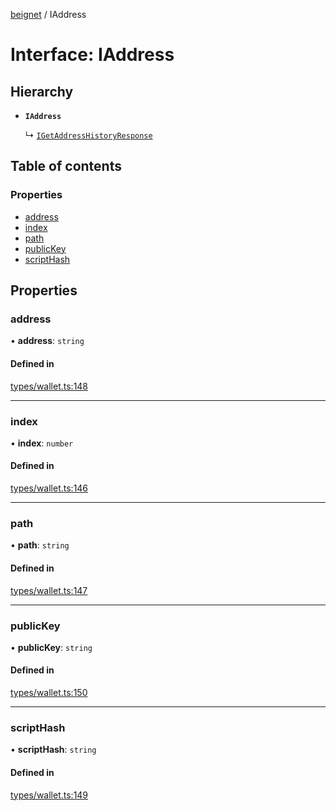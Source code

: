 [beignet](../README.md) / IAddress

# Interface: IAddress

## Hierarchy

- **`IAddress`**

  ↳ [`IGetAddressHistoryResponse`](IGetAddressHistoryResponse.md)

## Table of contents

### Properties

- [address](IAddress.md#address)
- [index](IAddress.md#index)
- [path](IAddress.md#path)
- [publicKey](IAddress.md#publickey)
- [scriptHash](IAddress.md#scripthash)

## Properties

### address

• **address**: `string`

#### Defined in

[types/wallet.ts:148](https://github.com/synonymdev/beignet/blob/0e5dd24/src/types/wallet.ts#L148)

___

### index

• **index**: `number`

#### Defined in

[types/wallet.ts:146](https://github.com/synonymdev/beignet/blob/0e5dd24/src/types/wallet.ts#L146)

___

### path

• **path**: `string`

#### Defined in

[types/wallet.ts:147](https://github.com/synonymdev/beignet/blob/0e5dd24/src/types/wallet.ts#L147)

___

### publicKey

• **publicKey**: `string`

#### Defined in

[types/wallet.ts:150](https://github.com/synonymdev/beignet/blob/0e5dd24/src/types/wallet.ts#L150)

___

### scriptHash

• **scriptHash**: `string`

#### Defined in

[types/wallet.ts:149](https://github.com/synonymdev/beignet/blob/0e5dd24/src/types/wallet.ts#L149)
